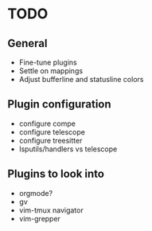 # TODO

## General

- Fine-tune plugins
- Settle on mappings
- Adjust bufferline and statusline colors

## Plugin configuration

- configure compe
- configure telescope
- configure treesitter
- lsputils/handlers vs telescope

## Plugins to look into

- orgmode?
- gv
- vim-tmux navigator
- vim-grepper
